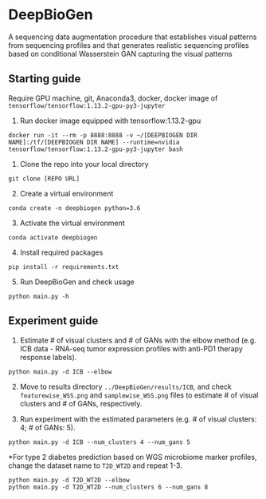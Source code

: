 # DeepBioGen

A sequencing data augmentation procedure that establishes visual patterns from sequencing profiles and that generates realistic sequencing profiles based on conditional Wasserstein GAN capturing the visual patterns

## Starting guide
Require GPU machine, git, Anaconda3, docker, docker image of `tensorflow/tensorflow:1.13.2-gpu-py3-jupyter`

1. Run docker image equipped with tensorflow:1.13.2-gpu
```
docker run -it --rm -p 8888:8888 -v ~/[DEEPBIOGEN DIR NAME]:/tf/[DEEPBIOGEN DIR NAME] --runtime=nvidia tensorflow/tensorflow:1.13.2-gpu-py3-jupyter bash
```

1. Clone the repo into your local directory
```
git clone [REPO URL]
```
2. Create a virtual environment
```
conda create -n deepbiogen python=3.6
```
3. Activate the virtual environment
```
conda activate deepbiogen
```
4. Install required packages
```
pip install -r requirements.txt
```
5. Run DeepBioGen and check usage
```
python main.py -h
```

## Experiment guide

1. Estimate # of visual clusters and # of GANs with the elbow method (e.g. ICB data - RNA-seq tumor expression profiles with anti-PD1 therapy response labels).
```
python main.py -d ICB --elbow
```

2. Move to results directory `../DeepBioGen/results/ICB`, and check `featurewise_WSS.png` and `samplewise_WSS.png` files to estimate # of visual clusters and # of GANs, respectively.

3. Run experiment with the estimated parameters (e.g. # of visual clusters: 4; # of GANs: 5).
```
python main.py -d ICB --num_clusters 4 --num_gans 5
```
*For type 2 diabetes prediction based on WGS microbiome marker profiles, change the dataset name to `T2D_WT2D` and repeat 1-3.
```
python main.py -d T2D_WT2D --elbow
python main.py -d T2D_WT2D --num_clusters 6 --num_gans 8
```
